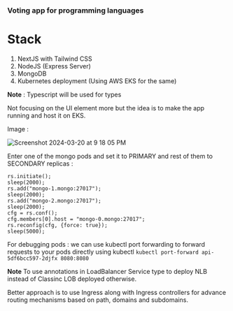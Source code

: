 ###  Voting app for programming languages

# Stack
1. NextJS with Tailwind CSS
2. NodeJS (Express Server)
3. MongoDB
4. Kubernetes deployment (Using AWS EKS for the same)

**Note** : Typescript will be used for types

Not focusing on the UI element more but the idea is to make the app running and host it on EKS. 



Image : 

![Screenshot 2024-03-20 at 9 18 05 PM](https://github.com/bibhash1996/mastering-kubernetes/assets/14090203/0668ea57-83e9-47db-b52c-dc6527689d0f)


Enter one of the mongo pods and set it to PRIMARY and rest of them to SECONDARY replicas :

```
rs.initiate();
sleep(2000);
rs.add("mongo-1.mongo:27017");
sleep(2000);
rs.add("mongo-2.mongo:27017");
sleep(2000);
cfg = rs.conf();
cfg.members[0].host = "mongo-0.mongo:27017";
rs.reconfig(cfg, {force: true});
sleep(5000);
 ```

For debugging pods : we can use kubectl port forwarding to forward requests to your pods directly using kubectl
    `kubectl port-forward api-5df6bcc597-2djfx 8080:8080`


**Note**
To use annotations in LoadBalancer Service type to deploy NLB instead of Classinc LOB deployed otherwise.

Better approach is to use Ingress along with Ingress controllers for advance routing mechanisms based on path, domains and subdomains.
